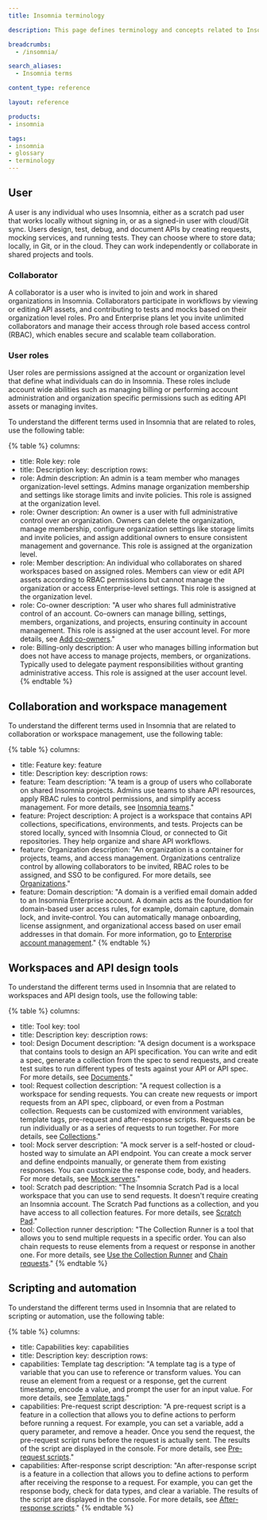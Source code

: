 ```yaml
---
title: Insomnia terminology

description: This page defines terminology and concepts related to Insomnia.

breadcrumbs: 
  - /insomnia/

search_aliases:
  - Insomnia terms

content_type: reference

layout: reference

products:
- insomnia

tags:
- insomnia
- glossary
- terminology
---
```

## User
A user is any individual who uses Insomnia, either as a scratch pad user that works locally without signing in, or as a signed-in user with cloud/Git sync. Users design, test, debug, and document APIs by creating requests, mocking services, and running tests. They can choose where to store data; locally, in Git, or in the cloud. They can work independently or collaborate in shared projects and tools. 

### Collaborator
A collaborator is a user who is invited to join and work in shared organizations in Insomnia. Collaborators participate in workflows by viewing or editing API assets, and contributing to tests and mocks based on their organization level roles. Pro and Enterprise plans let you invite unlimited collaborators and manage their access through role based access control (RBAC), which enables secure and scalable team collaboration.

### User roles
User roles are permissions assigned at the account or organization level that define what individuals can do in Insomnia. These roles include account wide abilities such as managing billing or performing account administration and organization specific permissions such as editing API assets or managing invites.

To understand the different terms used in Insomnia that are related to roles, use the following table:

{% table %}
columns:
  - title: Role
    key: role
  - title: Description
    key: description
rows:
  - role: Admin
    description: An admin is a team member who manages organization-level settings. Admins manage organization membership and settings like storage limits and invite policies. This role is assigned at the organization level.
  - role: Owner
    description: An owner is a user with full administrative control over an organization. Owners can delete the organization, manage membership, configure organization settings like storage limits and invite policies, and assign additional owners to ensure consistent management and governance. This role is assigned at the organization level.
  - role: Member
    description: An individual who collaborates on shared workspaces based on assigned roles. Members can view or edit API assets according to RBAC permissions but cannot manage the organization or access Enterprise-level settings. This role is assigned at the organization level.
  - role: Co-owner
    description: "A user who shares full administrative control of an account. Co-owners can manage billing, settings, members, organizations, and projects, ensuring continuity in account management. This role is assigned at the user account level. For more details, see [Add co-owners](/insomnia/enterprise-account-management/#add-co-owners)."
  - role: Billing-only
    description: A user who manages billing information but does not have access to manage projects, members, or organizations. Typically used to delegate payment responsibilities without granting administrative access. This role is assigned at the user account level.
{% endtable %}

## Collaboration and workspace management

To understand the different terms used in Insomnia that are related to collaboration or workspace management, use the following table:

{% table %}
columns:
  - title: Feature
    key: feature
  - title: Description
    key: description
rows:
  - feature: Team
    description: "A team is a group of users who collaborate on shared Insomnia projects. Admins use teams to share API resources, apply RBAC rules to control permissions, and simplify access management. For more details, see [Insomnia teams](/insomnia/enterprise-user-management/#insomnia-teams)."
  - feature: Project
    description: A project is a workspace that contains API collections, specifications, environments, and tests. Projects can be stored locally, synced with Insomnia Cloud, or connected to Git repositories. They help organize and share API workflows.
  - feature: Organization
    description: "An organization is a container for projects, teams, and access management. Organizations centralize control by allowing collaborators to be invited, RBAC roles to be assigned, and SSO to be configured. For more details, see [Organizations](/insomnia/organizations/)."
  - feature: Domain
    description: "A domain is a verified email domain added to an Insomnia Enterprise account. A domain acts as the foundation for domain-based user access rules, for example, domain capture, domain lock, and invite‑control. You can automatically manage onboarding, license assignment, and organizational access based on user email addresses in that domain. For more information, go to [Enterprise account management](/insomnia/enterprise-user-management/)." 
{% endtable %}

## Workspaces and API design tools

To understand the different terms used in Insomnia that are related to workspaces and API design tools, use the following table:

{% table %}
columns:
  - title: Tool
    key: tool
  - title: Description
    key: description
rows:
  - tool: Design Document
    description: "A design document is a workspace that contains tools to design an API specification. You can write and edit a spec, generate a collection from the spec to send requests, and create test suites to run different types of tests against your API or API spec. For more details, see [Documents](/insomnia/documents/)."
  - tool: Request collection
    description: "A request collection is a workspace for sending requests. You can create new requests or import requests from an API spec, clipboard, or even from a Postman collection. Requests can be customized with environment variables, template tags, pre-request and after-response scripts. Requests can be run individually or as a series of requests to run together. For more details, see [Collections](/insomnia/collections/)."
  - tool: Mock server
    description: "A mock server is a self-hosted or cloud-hosted way to simulate an API endpoint. You can create a mock server and define endpoints manually, or generate them from existing responses. You can customize the response code, body, and headers. For more details, see [Mock servers](/insomnia/mock-servers/)."
  - tool: Scratch pad
    description: "The Insomnia Scratch Pad is a local workspace that you can use to send requests. It doesn't require creating an Insomnia account. The Scratch Pad functions as a collection, and you have access to all collection features. For more details, see [Scratch Pad](/insomnia/storage/#scratch-pad)."
  - tool: Collection runner
    description: "The Collection Runner is a tool that allows you to send multiple requests in a specific order. You can also chain requests to reuse elements from a request or response in another one. For more details, see [Use the Collection Runner](/how-to/use-the-collection-runner/) and [Chain requests](/how-to/chain-requests/)."
{% endtable %}

## Scripting and automation

To understand the different terms used in Insomnia that are related to scripting or automation, use the following table:

{% table %}
columns:
  - title: Capabilities
    key: capabilities
  - title: Description
    key: description
rows:
  - capabilities: Template tag
    description: "A template tag is a type of variable that you can use to reference or transform values. You can reuse an element from a request or a response, get the current timestamp, encode a value, and prompt the user for an input value. For more details, see [Template tags](/insomnia/template-tags/)."
  - capabilities: Pre-request script
    description: "A pre-request script is a feature in a collection that allows you to define actions to perform before running a request. For example, you can set a variable, add a query parameter, and remove a header. Once you send the request, the pre-request script runs before the request is actually sent. The results of the script are displayed in the console. For more details, see [Pre-request scripts](/insomnia/scripts/#pre-request-scripts)."
  - capabilities: After-response script
    description: "An after-response script is a feature in a collection that allows you to define actions to perform after receiving the response to a request. For example, you can get the response body, check for data types, and clear a variable. The results of the script are displayed in the console. For more details, see [After-response scripts](/insomnia/scripts/#after-response-scripts)."
{% endtable %}
